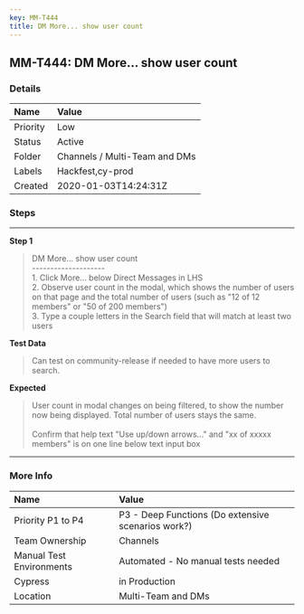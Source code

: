 ```yaml
---
key: MM-T444
title: DM More... show user count
---
```


## MM-T444: DM More... show user count

### Details

| Name     | Value                         |
| :------- | :---------------------------- |
| Priority | Low                           |
| Status   | Active                        |
| Folder   | Channels / Multi-Team and DMs |
| Labels   | Hackfest,cy-prod              |
| Created  | 2020-01-03T14:24:31Z          |

### Steps

<hr/>

**Step 1**

> <article>DM More... show user count<br />--------------------<br />1. Click More... below Direct Messages in LHS<br />2. Observe user count in the modal, which shows the number of users on that page and the total number of users (such as &quot;12 of 12 members&quot; or &quot;50 of 200 members&quot;)<br />3. Type a couple letters in the Search field that will match at least two users</article>

**Test Data**

> <article>Can test on community-release if needed to have more users to search.</article>

**Expected**

> <article>User count in modal changes on being filtered, to show the number now being displayed. Total number of users stays the same.<br /><br />Confirm that help text &quot;Use up/down arrows...&quot; and &quot;xx of xxxxx members&quot; is on one line below text input box</article>

<hr/>

### More Info

| Name                     | Value                                              |
| :----------------------- | :------------------------------------------------- |
| Priority P1 to P4        | P3 - Deep Functions (Do extensive scenarios work?) |
| Team Ownership           | Channels                                           |
| Manual Test Environments | Automated - No manual tests needed                 |
| Cypress                  | in Production                                      |
| Location                 | Multi-Team and DMs                                 |
